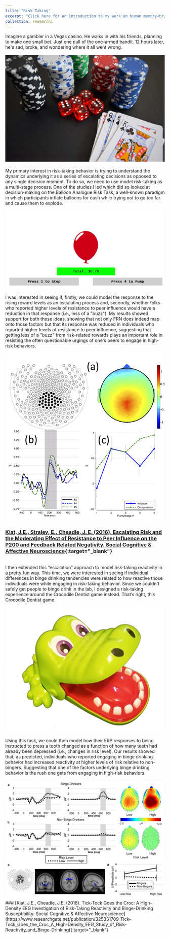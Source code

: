 ```yaml
---
title: "Risk Taking"
excerpt: "Click here for an introduction to my work on human memory<br/><br/><img src='/files/risktaking.jpg'>"
collection: research1
---
```

Imagine a gambler in a Vegas casino. He walks in with his friends, planning to make one small bet. Just one pull of the one-armed bandit. 12 hours later, he's sad, broke, and wondering where it all went wrong. 
<br/><br/>
<img src='/files/casino.jpg'>
<br/><br/>
My primary interest in risk-taking behavior is trying to understand the dynamics underlying it as a series of escalating decisions as opposed to any single decision moment. To do so, we need to use model risk-taking as a multi-stage process. One of the studies I led which did so looked at decision-making on the Balloon Analogue Risk Task, a well-known paradigm in which participants inflate balloons for cash while trying not to go too far and cause them to explode.
<br/><br/>
<img src='/files/bart1.png'>
<br/><br/>
I was interested in seeing if, firstly, we could model the response to the rising reward levels as an escalating process and, secondly, whether folks who reported higher levels of resistance to peer influence would have a reduction in that response (i.e., less of a "buzz"). My results showed support for both those ideas, showing that not only FRN does indeed map onto those factors but that its response was  reduced in individuals who reported higher levels of resistance to peer influence, suggesting that getting less of a "buzz" from risk-related rewards plays an important role in resisting the often questionable urgings of one's peers to engage in high-risk behaviors.
<br/><br/>
<img src='/files/bart2.png'>
<br/>
### [Kiat, J.E., Straley, E., Cheadle, J. E. (2016). Escalating Risk and the Moderating Effect of Resistance to Peer Influence on the P200 and Feedback Related Negativity. Social Cognitive & Affective Neuroscience](https://www.researchgate.net/publication/282271381_Escalating_Risk_and_the_Moderating_Effect_of_Resistance_to_Peer_Influence_on_the_P200_and_Feedback_Related_Negativity){:target="_blank"}
<br/>
I then extended this “escalation” approach to model risk-taking reactivity in a pretty fun way. This time, we were interested in seeing if individual differences in binge drinking tendencies were related to how reactive those individuals were while engaging in risk-taking behavior. Since we couldn't safely get people to binge drink in the lab, I designed a risk-taking experience around the Crocodile Dentist game instead. That’s right, this Crocodile Dentist game.
<br/><br/>
<img src='/files/croc1.jpg'>
<br/><br/>
Using this task, we could then model how their ERP responses to being instructed to press a tooth changed as a function of how many teeth had already been depressed (i.e., changes in risk level). Our results showed that, as predicted, individuals who reported engaging in binge drinking behavior had increased reactivity at higher levels of risk relative to non-bingers. Suggesting that one of the factors underlying binge drinking behavior is the rush one gets from engaging in high-risk behaviors.
<br/><br/>
<img src='/files/croc2.jpg'>
<br/>
### [Kiat, J.E., Cheadle, J.E. (2018). Tick-Tock Goes the Croc: A High-Density EEG Investigation of Risk-Taking Reactivity and Binge-Drinking Susceptibility. Social Cognitive & Affective Neuroscience](https://www.researchgate.net/publication/325331709_Tick-Tock_Goes_the_Croc_A_High-Density_EEG_Study_of_Risk-Reactivity_and_Binge-Drinking){:target="_blank"}
